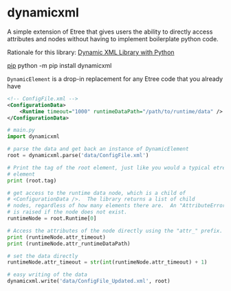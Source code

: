 # dynamicxml

A simple extension of Etree that gives users the ability to directly access attributes and nodes without having to
implement boilerplate python code.

Rationale for this library: [Dynamic XML Library with Python](https://claybrooks.github.io/python/2021/04/09/python-dynamic-xml.html)

[pip](https://pypi.org/project/dynamicxml/)
python -m pip install dynamicxml

`DynamicElement` is a drop-in replacement for any Etree code that you already have

```xml
<!-- ConfigFile.xml -->
<ConfigurationData>
    <Runtime timeout="1000" runtimeDataPath="/path/to/runtime/data" />
</ConfigurationData>
```

```python
# main.py
import dynamicxml

# parse the data and get back an instance of DynamicElement
root = dynamicxml.parse('data/ConfigFile.xml')

# Print the tag of the root element, just like you would a typical etree
# element
print (root.tag)

# get access to the runtime data node, which is a child of
# <ConfigurationData />.  The library returns a list of child
# nodes, regardless of how many elements there are.  An "AttributeError"
# is raised if the node does not exist.
runtimeNode = root.Runtime[0]

# Access the attributes of the node directly using the "attr_" prefix.
print (runtimeNode.attr_timeout)
print (runtimeNode.attr_runtimeDataPath)

# set the data directly
runtimeNode.attr_timeout = str(int(runtimeNode.attr_timeout) + 1)

# easy writing of the data
dynamicxml.write('data/ConfigFile_Updated.xml', root)

```